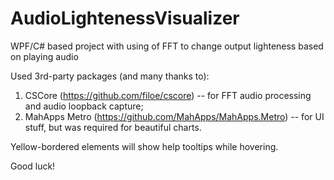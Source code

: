 # AudioLightenessVisualizer
WPF/C# based project with using of FFT to change output lighteness based on playing audio

Used 3rd-party packages (and many thanks to):
1) CSCore (https://github.com/filoe/cscore) -- for FFT audio processing and audio loopback capture;
2) MahApps Metro (https://github.com/MahApps/MahApps.Metro) -- for UI stuff, but was required for beautiful charts.

Yellow-bordered elements will show help tooltips while hovering.

Good luck!
